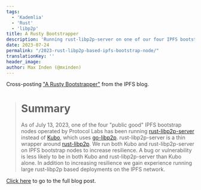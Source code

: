 ```yaml
---
tags:
  - 'Kademlia'
  - 'Rust'
  - 'libp2p'
title: A Rusty Bootstrapper
description: 'Running rust-libp2p-server on one of our four IPFS bootstrap nodes.'
date: 2023-07-24
permalink: "/2023-rust-libp2p-based-ipfs-bootstrap-node/"
translationKey: ''
header_image:
author: Max Inden (@mxinden)
---
```


Cross-posting ["A Rusty Bootstrapper"](https://blog.ipfs.tech/2023-rust-libp2p-based-ipfs-bootstrap-node/) from the IPFS blog.

> # Summary
>
> As of July 13, 2023, one of the four "public good" IPFS bootstrap nodes operated by Protocol Labs has been running [rust-libp2p-server](https://github.com/mxinden/rust-libp2p-server) instead of [Kubo](https://github.com/ipfs/kubo), which uses [go-libp2p](https://github.com/libp2p/go-libp2p/). rust-libp2p-server is a thin wrapper around [rust-libp2p](https://github.com/libp2p/rust-libp2p). We run both Kubo and rust-libp2p-server on IPFS bootstrap nodes to increase resilience. A bug or vulnerability is less likely to be in both Kubo and rust-libp2p-server than Kubo alone. In addition to increasing resilience we gain experience running large rust-libp2p based deployments on the IPFS network.

[Click here](https://blog.ipfs.tech/2023-rust-libp2p-based-ipfs-bootstrap-node/) to go to the full blog post.
